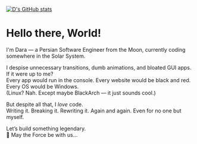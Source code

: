 [![D's GitHub stats](https://github-readme-stats.vercel.app/api?username=Kardarigan&show_icons=true&bg_color=121212&title_color=F5F5F5&text_color=F05454&icon_color=F5F5F5&count_private=true)](https://github.com/anuraghazra/github-readme-stats)

# Hello there, World!

I'm Dara — a Persian Software Engineer from the Moon, currently coding somewhere in the Solar System.

I despise unnecessary transitions, dumb animations, and bloated GUI apps. If it were up to me?  
Every app would run in the console. Every website would be black and red. Every OS would be Windows.  
(Linux? Nah. Except maybe BlackArch — it just sounds cool.)

But despite all that, I *love* code.  
Writing it. Breaking it. Rewriting it. Again and again. Even for no one but myself.

Let’s build something legendary.  
🗽 May the Force be with us...

